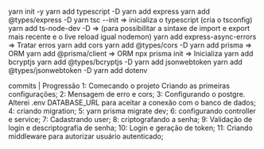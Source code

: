 yarn init -y
yarn add typescript -D
yarn add express
yarn add @types/express -D
yarn tsc --init => inicializa o typescript (cria o tsconfig)
yarn add ts-node-dev -D => (para possibilitar a sintaxe de import e export mais recente e o live reload igual nodemon)
yarn add express-async-errors => Tratar erros
yarn add cors
yarn add @types/cors -D
yarn add prisma => ORM
yarn add @prisma/client => ORM
npx prisma init => Inicializa
yarn add bcryptjs
yarn add @types/bcryptjs -D
yarn add jsonwebtoken
yarn add @types/jsonwebtoken -D
yarn add dotenv

commits | Progressão
1: Comecando o projeto Criando as primeiras configurações;
2: Mensagem de erro e cors;
3: Configurando o postgre. Alterei .env DATABASE_URL para aceitar a conexão com o banco de dados;
4: criando migration;
5: yarn prisma migrate dev;
6: configurando controller e service;
7: Cadastrando user;
8: criptografando a senha;
9: Validação de login e descriptografia de senha;
10: Login e geração de token;
11: Criando middleware para autorizar usuário autenticado;
